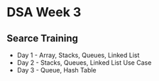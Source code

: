 # DSA Week 3 #
Searce Training
---------------
* Day 1 - Array, Stacks, Queues, Linked List
* Day 2 - Stacks, Queues, Linked List Use Case
* Day 3 - Queue, Hash Table

